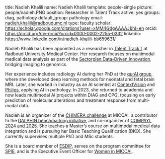 title: Nadieh Khalili
name: Nadieh Khalili
template: people-single
picture: people/nadieh.PNG
position: Researcher in Talent Track
active: yes
groups: diag, pathology
default_group: pathology
email: nadieh.khalili@radboudumc.nl
type: faculty
scholar: https://scholar.google.com/citations?user=xMM4GdgAAAAJ&hl=en
orcid: https://orcid.org/my-orcid?orcid=0000-0002-2255-0332
linkedin: https://www.linkedin.com/in/nadieh-khalili-bb659631/

Nadieh Khalili has been appointed as a researcher in [Talent Track 1](https://www.radboudumc.nl/en/intranet/research/scientific-career-path/talent-track/what-talent-track) at Radboud University Medical Center. Her research focuses on multimodal medical data analysis as part of the [Sectorplan Data-Driven Innovation](https://www.radboudumc.nl/en/projects/sector-plan-medische-en-gezondheidswetenschappen/information-and-available-positions-by-strategic-theme/data-driven-innovation), bridging imaging to genomics.

Her experience includes radiology AI during her PhD at the [qurAI group](https://qurai.amsterdam/), where she developed deep learning methods for neonatal and fetal brain MRI. Later, she worked in industry as an AI scientist at [ContextVision](https://www.contextvision.com/) and [Philips](https://www.philips.com/), applying AI in pathology. In 2023, she returned to academia and now leads multimodal AI projects within DIAG and CPG, focusing on early prediction of molecular alterations and treatment response from multi-modal data.

Nadieh is an organizer of the [CHIMERA challenge](https://chimera.grand-challenge.org/) at MICCAI, a contributor to the [DALPHIN benchmarking initiative](https://www.diagnijmegen.nl/projects/dalphin/), and co-organizer of [COMPAYL 2024 and 2025](https://www.compayl.com/). She teaches a Master’s course on multimodal medical data integration and is pursuing her Basic Teaching Qualification (BKO). She currently supervises multiple PhD and MSc students.

She is a board member of [ESDIP](https://www.esdipath.org/), serves on the program committee for [SPIE](https://spie.org/conferences-and-exhibitions/medical-imaging), and is the Executive Event Officer for [Women in MICCAI](https://www.womeninmiccai.org/).








